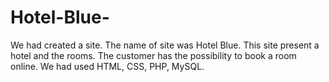 # Hotel-Blue-
We had created a site. The name of site was Hotel Blue. This site present a hotel and the rooms. The customer has the possibility to book a room online. We had used HTML, CSS, PHP, MySQL.
